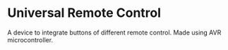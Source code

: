 # Universal Remote Control
A device to integrate buttons of different remote control. Made using AVR microcontroller.
